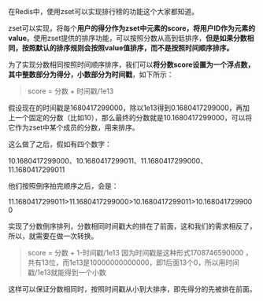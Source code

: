 在Redis中，使用zset可以实现排行榜的功能这个大家都知道。  

zset可以实现，将每个**用户的得分作为zset中元素的score，将用户ID作为元素的value**。使用zset提供的排序功能，可以按照分数从高到低排序，**但是如果分数相同，按照默认的排序规则会按照value值排序，而不是按照时间顺序排序。**  

为了实现分数相同按照时间顺序排序，我们可以**将分数score设置为一个浮点数，其中整数部分为得分，小数部分为时间戳**，如下所示：

> score = 分数 + 时间戳/1e13    

假设现在的时间戳是1680417299000，除以1e13得到0.1680417299000，再加上一个固定的分数（比如10），那么最终的分数就是10.1680417299000，可以将它作为zset中某个成员的分数，用来排序。  

这么做了之后，假如有四个数字：  

10.1680417299000、10.1680417299011、11.1680417299000、11.1680417299011 

他们按照倒序拍完顺序之后，会是：  

11.1680417299011>11.1680417299000>10.1680417299011>10.1680417299000  

实现了分数倒序排列，分数相同时间戳大的排在了前面，这和我们的需求相反了，所以，就需要在做一次转换。 

> score = 分数 + 1-时间戳/1e13 因为时间戳是这种形式1708746590000 ，共有13位，而1e13是10000000000000，即1后面13个0，所以用时间戳/1e13就能得到一个小数 

这样可以保证分数相同时，按照时间戳从小到大排序，即先得分的先被排在前面。 